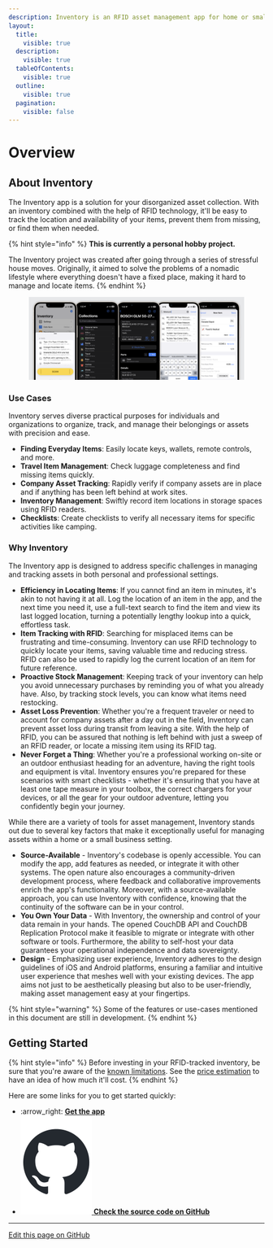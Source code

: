 ```yaml
---
description: Inventory is an RFID asset management app for home or small businesses
layout:
  title:
    visible: true
  description:
    visible: true
  tableOfContents:
    visible: true
  outline:
    visible: true
  pagination:
    visible: false
---
```


# Overview

## About Inventory

The Inventory app is a solution for your disorganized asset collection. With an inventory combined with the help of RFID technology, it'll be easy to track the location and availability of your items, prevent them from missing, or find them when needed.

{% hint style="info" %}
**This is currently a personal hobby project.**

The Inventory project was created after going through a series of stressful house moves. Originally, it aimed to solve the problems of a nomadic lifestyle where everything doesn't have a fixed place, making it hard to manage and locate items.
{% endhint %}

<div data-full-width="true">

<figure><img src=".gitbook/assets/Inventory App Banner.webp" alt=""><figcaption></figcaption></figure>

</div>

### Use Cases

Inventory serves diverse practical purposes for individuals and organizations to organize, track, and manage their belongings or assets with precision and ease.

* **Finding Everyday Items**: Easily locate keys, wallets, remote controls, and more.
* **Travel Item Management**: Check luggage completeness and find missing items quickly.
* **Company Asset Tracking**: Rapidly verify if company assets are in place and if anything has been left behind at work sites.
* **Inventory Management**: Swiftly record item locations in storage spaces using RFID readers.
* **Checklists**: Create checklists to verify all necessary items for specific activities like camping.

### **Why Inventory**

The Inventory app is designed to address specific challenges in managing and tracking assets in both personal and professional settings.

* **Efficiency in Locating Items**: If you cannot find an item in minutes, it's akin to not having it at all. Log the location of an item in the app, and the next time you need it, use a full-text search to find the item and view its last logged location, turning a potentially lengthy lookup into a quick, effortless task.
* **Item Tracking with RFID**: Searching for misplaced items can be frustrating and time-consuming. Inventory can use RFID technology to quickly locate your items, saving valuable time and reducing stress. RFID can also be used to rapidly log the current location of an item for future reference.
* **Proactive Stock Management**: Keeping track of your inventory can help you avoid unnecessary purchases by reminding you of what you already have. Also, by tracking stock levels, you can know what items need restocking.&#x20;
* **Asset Loss Prevention**: Whether you're a frequent traveler or need to account for company assets after a day out in the field, Inventory can prevent asset loss during transit from leaving a site. With the help of RFID, you can be assured that nothing is left behind with just a sweep of an RFID reader, or locate a missing item using its RFID tag.
* **Never Forget a Thing**: Whether you're a professional working on-site or an outdoor enthusiast heading for an adventure, having the right tools and equipment is vital. Inventory ensures you're prepared for these scenarios with smart checklists - whether it's ensuring that you have at least one tape measure in your toolbox, the correct chargers for your devices, or all the gear for your outdoor adventure, letting you confidently begin your journey.

While there are a variety of tools for asset management, Inventory stands out due to several key factors that make it exceptionally useful for managing assets within a home or a small business setting.

* **Source-Available** - Inventory's codebase is openly accessible. You can modify the app, add features as needed, or integrate it with other systems. The open nature also encourages a community-driven development process, where feedback and collaborative improvements enrich the app's functionality. Moreover, with a source-available approach, you can use Inventory with confidence, knowing that the continuity of the software can be in your control.
* **You Own Your Data** - With Inventory, the ownership and control of your data remain in your hands. The opened CouchDB API and CouchDB Replication Protocol make it feasible to migrate or integrate with other software or tools. Furthermore, the ability to self-host your data guarantees your operational independence and data sovereignty.
* **Design** - Emphasizing user experience, Inventory adheres to the design guidelines of iOS and Android platforms, ensuring a familiar and intuitive user experience that meshes well with your existing devices. The app aims not just to be aesthetically pleasing but also to be user-friendly, making asset management easy at your fingertips.

{% hint style="warning" %}
Some of the features or use-cases mentioned in this document are still in development.
{% endhint %}

## Getting Started

{% hint style="info" %}
Before investing in your RFID-tracked inventory, be sure that you're aware of the [known limitations](rfid/rfid-overview.md#known-limitations). See the [price estimation](rfid/price-estimation.md) to have an idea of how much it'll cost.
{% endhint %}

Here are some links for you to get started quickly:

* :arrow\_right: [**Get the app**](quickstart.md)
* [<img src=".gitbook/assets/GitHub Mark - Gitbook Inline.svg" alt="" data-size="line"> **Check the source code on GitHub**](https://github.com/zetavg/Inventory)

***

[Edit this page on GitHub](https://github.com/zetavg/Inventory-Docs/edit/main/README.md)
